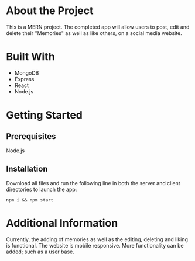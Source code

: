# About the Project

This is a MERN project. The completed app will allow users to post, edit and delete their "Memories" as well as like others, on a social media website.

# Built With

- MongoDB
- Express
- React
- Node.js

# Getting Started

## Prerequisites

Node.js

## Installation

Download all files and run the following line in both the server and client directories to launch the app:
```
npm i && npm start
```

# Additional Information

Currently, the adding of memories as well as the editing, deleting and liking is functional.
The website is mobile responsive.
More functionality can be added; such as a user base.
